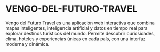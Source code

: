 # VENGO-DEL-FUTURO-TRAVEL
Vengo del Futuro Travel es una aplicación web interactiva que combina mapas inteligentes, inteligencia artificial y datos en tiempo real para explorar destinos turísticos del mundo. Permite descubrir curiosidades, clima, hoteles y experiencias únicas en cada país, con una interfaz moderna y dinámica.
